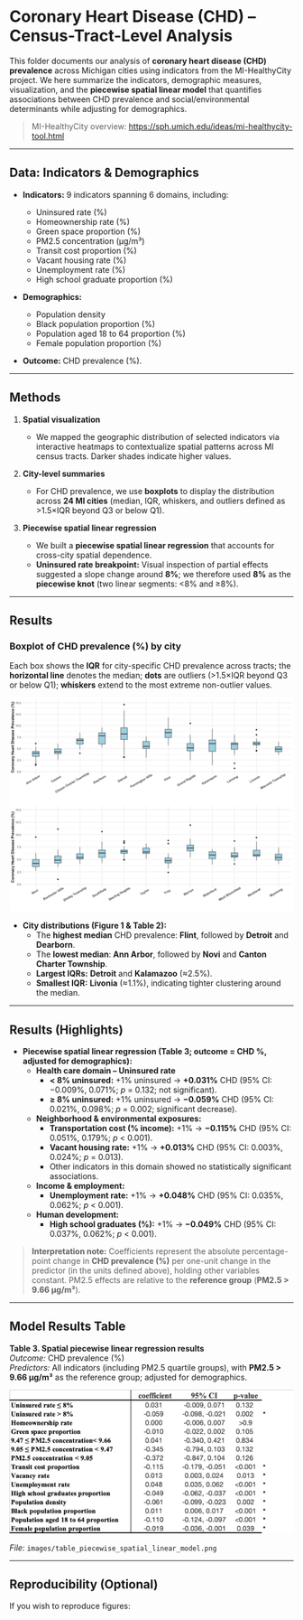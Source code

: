 # Coronary Heart Disease (CHD) – Census-Tract-Level Analysis

This folder documents our analysis of **coronary heart disease (CHD) prevalence** across Michigan cities using indicators from the MI-HealthyCity project. We here summarize the indicators, demographic measures, visualization, and the **piecewise spatial linear model** that quantifies associations between CHD prevalence and social/environmental determinants while adjusting for demographics.

> MI-HealthyCity overview: https://sph.umich.edu/ideas/mi-healthycity-tool.html

---

## Data: Indicators & Demographics

- **Indicators:** 9 indicators spanning 6 domains, including:
  - Uninsured rate (%)
  - Homeownership rate (%)
  - Green space proportion (%)
  - PM2.5 concentration (µg/m³)
  - Transit cost proportion (%)
  - Vacant housing rate (%)
  - Unemployment rate (%)
  - High school graduate proportion (%)

- **Demographics:**
  - Population density
  - Black population proportion (%)
  - Population aged 18 to 64 proportion (%)
  - Female population proportion (%)

- **Outcome:** CHD prevalence (%).

---

## Methods

1. **Spatial visualization**
   - We mapped the geographic distribution of selected indicators via interactive heatmaps to contextualize spatial patterns across MI census tracts. Darker shades indicate higher values.

2. **City-level summaries**
   - For CHD prevalence, we use **boxplots** to display the distribution across **24 MI cities** (median, IQR, whiskers, and outliers defined as >1.5×IQR beyond Q3 or below Q1).

3. **Piecewise spatial linear regression**
   - We built a **piecewise spatial linear regression** that accounts for cross-city spatial dependence.
   - **Uninsured rate breakpoint:** Visual inspection of partial effects suggested a slope change around **8%**; we therefore used **8%** as the **piecewise knot** (two linear segments: \<8% and ≥8%).

---

## Results

### Boxplot of CHD prevalence (%) by city
Each box shows the **IQR** for city-specific CHD prevalence across tracts; the **horizontal line** denotes the median; **dots** are outliers (>1.5×IQR beyond Q3 or below Q1); **whiskers** extend to the most extreme non-outlier values.

![Boxplot of CHD prevalence by city](images/boxplot_coronary_heart_disease.png)

- **City distributions (Figure 1 & Table 2):**
  - The **highest median** CHD prevalence: **Flint**, followed by **Detroit** and **Dearborn**.  
  - The **lowest median**: **Ann Arbor**, followed by **Novi** and **Canton Charter Township**.  
  - **Largest IQRs:** **Detroit** and **Kalamazoo** (≈2.5%).  
  - **Smallest IQR:** **Livonia** (≈1.1%), indicating tighter clustering around the median.

---

## Results (Highlights)


- **Piecewise spatial linear regression (Table 3; outcome = CHD %, adjusted for demographics):**
  - **Health care domain – Uninsured rate**  
    - **\< 8% uninsured:** +1% uninsured → **+0.031%** CHD (95% CI: −0.009%, 0.071%; *p* = 0.132; not significant).  
    - **≥ 8% uninsured:** +1% uninsured → **−0.059%** CHD (95% CI: 0.021%, 0.098%; *p* = 0.002; significant decrease).
  - **Neighborhood & environmental exposures:**  
    - **Transportation cost (% income):** +1% → **−0.115%** CHD (95% CI: 0.051%, 0.179%; *p* \< 0.001).  
    - **Vacant housing rate:** +1% → **+0.013%** CHD (95% CI: 0.003%, 0.024%; *p* = 0.013).  
    - Other indicators in this domain showed no statistically significant associations.
  - **Income & employment:**  
    - **Unemployment rate:** +1% → **+0.048%** CHD (95% CI: 0.035%, 0.062%; *p* \< 0.001).
  - **Human development:**  
    - **High school graduates (%):** +1% → **−0.049%** CHD (95% CI: 0.037%, 0.062%; *p* \< 0.001).

> **Interpretation note:** Coefficients represent the absolute percentage-point change in **CHD prevalence (%)** per one-unit change in the predictor (in the units defined above), holding other variables constant. PM2.5 effects are relative to the **reference group** (**PM2.5 > 9.66 µg/m³**).

---

## Model Results Table

**Table 3. Spatial piecewise linear regression results**  
*Outcome:* CHD prevalence (%)  
*Predictors:* All indicators (including PM2.5 quartile groups), with **PM2.5 > 9.66 µg/m³** as the reference group; adjusted for demographics.

![Spatial piecewise linear regression table](images/model_coronary_heart_disease.png)

*File:* `images/table_piecewise_spatial_linear_model.png`

---

## Reproducibility (Optional)

If you wish to reproduce figures:
